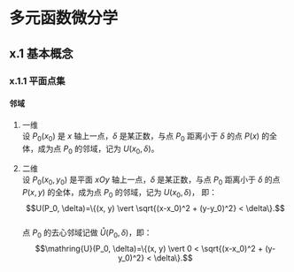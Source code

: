 # 多元函数微分学
## x.1 基本概念
### x.1.1 平面点集
#### 邻域
1. 一维  
   设 $P_0(x_0)$ 是 $x$ 轴上一点，$\delta$ 是某正数，与点 $P_0$ 距离小于 $\delta$ 的点 $P(x)$ 的全体，成为点 $P_0$ 的邻域，记为 $U(x_0, \delta)$。
   
2. 二维  
   设 $P_0(x_0, y_0)$ 是平面 $xOy$ 轴上一点，$\delta$ 是某正数，与点 $P_0$ 距离小于 $\delta$ 的点 $P(x, y)$ 的全体，成为点 $P_0$ 的邻域，记为 $U(x_0, \delta)$， 即： 
   $$U(P_0, \delta)=\{(x, y) \vert \sqrt{(x-x_0)^2 + (y-y_0)^2} < \delta\}.$$  
   点 $P_0$ 的去心邻域记做 $\mathring{U}(P_0, \delta)$，即：  
   $$\mathring{U}(P_0, \delta)=\{(x, y) \vert 0 < \sqrt{(x-x_0)^2 + (y-y_0)^2} < \delta\}.$$